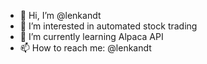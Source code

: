 - 👋 Hi, I’m @lenkandt
- 👀 I’m interested in automated stock trading
- 🌱 I’m currently learning Alpaca API
- 📫 How to reach me: @lenkandt

<!---
lenkandt/lenkandt is a ✨ special ✨ repository because its `README.md` (this file) appears on your GitHub profile.
You can click the Preview link to take a look at your changes.

- 💞️ I’m looking to collaborate on ...
--->
